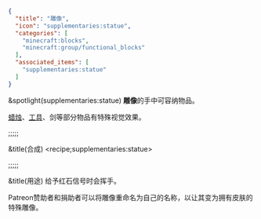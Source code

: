 ```json
{
  "title": "雕像",
  "icon": "supplementaries:statue",
  "categories": [
    "minecraft:blocks",
    "minecraft:group/functional_blocks"
  ],
  "associated_items": [
    "supplementaries:statue"
  ]
}
```

&spotlight(supplementaries:statue)
**雕像**的手中可容纳物品。


[蜡烛](^minecraft:candle)、[工具](^minecraft:tool)、剑等部分物品有特殊视觉效果。

;;;;;

&title(合成)
<recipe;supplementaries:statue>

;;;;;

&title(用途)
给予红石信号时会挥手。


Patreon赞助者和捐助者可以将雕像重命名为自己的名称，以让其变为拥有皮肤的特殊雕像。
